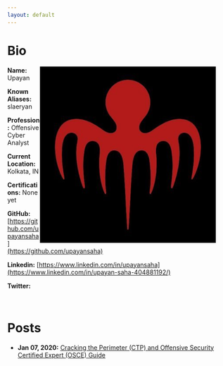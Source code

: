 ```yaml
---
layout: default
---
```


# Bio

<img style="padding-right: 30px;" align="right" src="assets/images/logo.jpeg">

**Name:** Upayan

**Known Aliases:** slaeryan

**Profession:** Offensive Cyber Analyst

**Current Location:** Kolkata, IN

**Certifications:** None yet

**GitHub:** [https://github.com/upayansaha](https://github.com/upayansaha)

**Linkedin:** [https://www.linkedin.com/in/upayansaha](https://www.linkedin.com/in/upayan-saha-404881192/)

**Twitter:**

<br clear="left"/>


# Posts


- **Jan 07, 2020:** [Cracking the Perimeter (CTP) and Offensive Security Certified Expert (OSCE) Guide](./posts/ctp-osce-guide.html)

